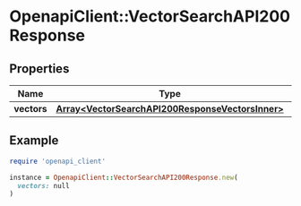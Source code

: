 # OpenapiClient::VectorSearchAPI200Response

## Properties

| Name | Type | Description | Notes |
| ---- | ---- | ----------- | ----- |
| **vectors** | [**Array&lt;VectorSearchAPI200ResponseVectorsInner&gt;**](VectorSearchAPI200ResponseVectorsInner.md) |  | [optional] |

## Example

```ruby
require 'openapi_client'

instance = OpenapiClient::VectorSearchAPI200Response.new(
  vectors: null
)
```

